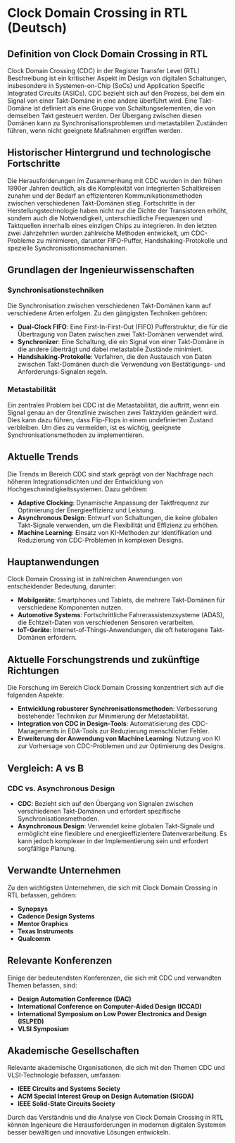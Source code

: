 # Clock Domain Crossing in RTL (Deutsch)

## Definition von Clock Domain Crossing in RTL

Clock Domain Crossing (CDC) in der Register Transfer Level (RTL) Beschreibung ist ein kritischer Aspekt im Design von digitalen Schaltungen, insbesondere in Systemen-on-Chip (SoCs) und Application Specific Integrated Circuits (ASICs). CDC bezieht sich auf den Prozess, bei dem ein Signal von einer Takt-Domäne in eine andere überführt wird. Eine Takt-Domäne ist definiert als eine Gruppe von Schaltungselementen, die von demselben Takt gesteuert werden. Der Übergang zwischen diesen Domänen kann zu Synchronisationsproblemen und metastabilen Zuständen führen, wenn nicht geeignete Maßnahmen ergriffen werden.

## Historischer Hintergrund und technologische Fortschritte

Die Herausforderungen im Zusammenhang mit CDC wurden in den frühen 1990er Jahren deutlich, als die Komplexität von integrierten Schaltkreisen zunahm und der Bedarf an effizienteren Kommunikationsmethoden zwischen verschiedenen Takt-Domänen stieg. Fortschritte in der Herstellungstechnologie haben nicht nur die Dichte der Transistoren erhöht, sondern auch die Notwendigkeit, unterschiedliche Frequenzen und Taktquellen innerhalb eines einzigen Chips zu integrieren. In den letzten zwei Jahrzehnten wurden zahlreiche Methoden entwickelt, um CDC-Probleme zu minimieren, darunter FIFO-Puffer, Handshaking-Protokolle und spezielle Synchronisationsmechanismen.

## Grundlagen der Ingenieurwissenschaften

### Synchronisationstechniken

Die Synchronisation zwischen verschiedenen Takt-Domänen kann auf verschiedene Arten erfolgen. Zu den gängigsten Techniken gehören:

- **Dual-Clock FIFO**: Eine First-In-First-Out (FIFO) Pufferstruktur, die für die Übertragung von Daten zwischen zwei Takt-Domänen verwendet wird.
- **Synchronizer**: Eine Schaltung, die ein Signal von einer Takt-Domäne in die andere überträgt und dabei metastabile Zustände minimiert.
- **Handshaking-Protokolle**: Verfahren, die den Austausch von Daten zwischen Takt-Domänen durch die Verwendung von Bestätigungs- und Anforderungs-Signalen regeln.

### Metastabilität

Ein zentrales Problem bei CDC ist die Metastabilität, die auftritt, wenn ein Signal genau an der Grenzlinie zwischen zwei Taktzyklen geändert wird. Dies kann dazu führen, dass Flip-Flops in einem undefinierten Zustand verbleiben. Um dies zu vermeiden, ist es wichtig, geeignete Synchronisationsmethoden zu implementieren.

## Aktuelle Trends

Die Trends im Bereich CDC sind stark geprägt von der Nachfrage nach höheren Integrationsdichten und der Entwicklung von Hochgeschwindigkeitssystemen. Dazu gehören:

- **Adaptive Clocking**: Dynamische Anpassung der Taktfrequenz zur Optimierung der Energieeffizienz und Leistung.
- **Asynchronous Design**: Entwurf von Schaltungen, die keine globalen Takt-Signale verwenden, um die Flexibilität und Effizienz zu erhöhen.
- **Machine Learning**: Einsatz von KI-Methoden zur Identifikation und Reduzierung von CDC-Problemen in komplexen Designs.

## Hauptanwendungen

Clock Domain Crossing ist in zahlreichen Anwendungen von entscheidender Bedeutung, darunter:

- **Mobilgeräte**: Smartphones und Tablets, die mehrere Takt-Domänen für verschiedene Komponenten nutzen.
- **Automotive Systems**: Fortschrittliche Fahrerassistenzsysteme (ADAS), die Echtzeit-Daten von verschiedenen Sensoren verarbeiten.
- **IoT-Geräte**: Internet-of-Things-Anwendungen, die oft heterogene Takt-Domänen erfordern.

## Aktuelle Forschungstrends und zukünftige Richtungen

Die Forschung im Bereich Clock Domain Crossing konzentriert sich auf die folgenden Aspekte:

- **Entwicklung robusterer Synchronisationsmethoden**: Verbesserung bestehender Techniken zur Minimierung der Metastabilität.
- **Integration von CDC in Design-Tools**: Automatisierung des CDC-Managements in EDA-Tools zur Reduzierung menschlicher Fehler.
- **Erweiterung der Anwendung von Machine Learning**: Nutzung von KI zur Vorhersage von CDC-Problemen und zur Optimierung des Designs.

## Vergleich: A vs B

### CDC vs. Asynchronous Design

- **CDC**: Bezieht sich auf den Übergang von Signalen zwischen verschiedenen Takt-Domänen und erfordert spezifische Synchronisationsmethoden.
- **Asynchronous Design**: Verwendet keine globalen Takt-Signale und ermöglicht eine flexiblere und energieeffizientere Datenverarbeitung. Es kann jedoch komplexer in der Implementierung sein und erfordert sorgfältige Planung.

## Verwandte Unternehmen

Zu den wichtigsten Unternehmen, die sich mit Clock Domain Crossing in RTL befassen, gehören:

- **Synopsys**
- **Cadence Design Systems**
- **Mentor Graphics**
- **Texas Instruments**
- **Qualcomm**

## Relevante Konferenzen

Einige der bedeutendsten Konferenzen, die sich mit CDC und verwandten Themen befassen, sind:

- **Design Automation Conference (DAC)**
- **International Conference on Computer-Aided Design (ICCAD)**
- **International Symposium on Low Power Electronics and Design (ISLPED)**
- **VLSI Symposium**

## Akademische Gesellschaften

Relevante akademische Organisationen, die sich mit den Themen CDC und VLSI-Technologie befassen, umfassen:

- **IEEE Circuits and Systems Society**
- **ACM Special Interest Group on Design Automation (SIGDA)**
- **IEEE Solid-State Circuits Society**

Durch das Verständnis und die Analyse von Clock Domain Crossing in RTL können Ingenieure die Herausforderungen in modernen digitalen Systemen besser bewältigen und innovative Lösungen entwickeln.